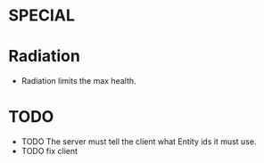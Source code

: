 # SPECIAL


# Radiation
- Radiation limits the max health.


# TODO

- TODO The server must tell the client what Entity ids it must use.
- TODO fix client
